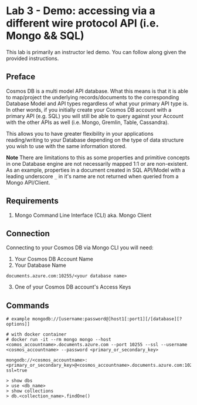 # Lab 3 - Demo: accessing via a different wire protocol API (i.e. Mongo && SQL)

This lab is primarily an instructor led demo.  You can follow along given the provided instructions.

## Preface

Cosmos DB is a multi model API database.  What this means is that it is able to map/project the underlying records/documents to the corresponding Database Model and API types regardless of what your primary API type is.  In other words, if you initially create your Cosmos DB account with a primary API (e.g. SQL) you will still be able to query against your Account with the other APIs as well (i.e. Mongo, Gremlin, Table, Cassandra).

This allows you to have greater flexibility in your applications reading/writing to your Database depending on the type of data structure you wish to use with the same information stored.

**Note** There are limitations to this as some properties and primitive concepts in one Database engine are not necessarily mapped 1:1 or are non-existent.  As an example, properties in a document created in SQL API/Model with a leading underscore ``_`` in it's name are not returned when queried from a Mongo API/Client.

## Requirements
1. Mongo Command Line Interface (CLI) aka. Mongo Client

## Connection

Connecting to your Cosmos DB via Mongo CLI you will need:
1. Your Cosmos DB Account Name
2. Your Database Name
```
documents.azure.com:10255/<your database name>
```
3. One of your Cosmos DB account's Access Keys

## Commands

```shell
# example mongodb://[username:password@]host1[:port1][/[database][?options]]

# with docker container
# docker run -it --rm mongo mongo --host <comos_accountname>.documents.azure.com --port 10255 --ssl --username <cosmos_accountname> --password <primary_or_secondary_key>

mongodb://<cosmos_accountname>:<primary_or_secondary_key>@<cosmos_accountname>.documents.azure.com:10255/<database_name>?ssl=true

> show dbs
> use <db_name>
> show collections
> db.<collection_name>.findOne()
```